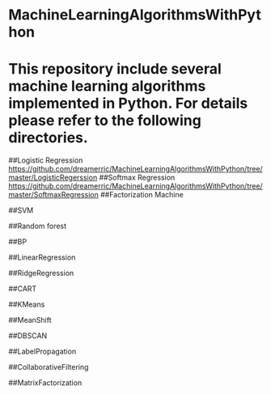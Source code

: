 # MachineLearningAlgorithmsWithPython
# This repository include several machine learning algorithms implemented in Python. For details please refer to the following directories.
##Logistic Regression
https://github.com/dreamerric/MachineLearningAlgorithmsWithPython/tree/master/LogisticRegerssion
##Softmax Regression
https://github.com/dreamerric/MachineLearningAlgorithmsWithPython/tree/master/SoftmaxRegression
##Factorization Machine

##SVM

##Random forest

##BP

##LinearRegression

##RidgeRegression

##CART

##KMeans

##MeanShift

##DBSCAN

##LabelPropagation

##CollaborativeFiltering

##MatrixFactorization

##

##
